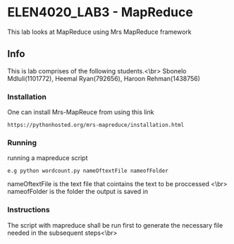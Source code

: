 # ELEN4020_LAB3 - MapReduce

This lab looks at MapReduce using Mrs MapReduce framework

## Info

This is lab comprises of the following students.<\br>
Sbonelo Mdluli(1101772), Heemal Ryan(792656), Haroon Rehman(1438756)

### Installation

One can install Mrs-MapReuce from using this link

```
https://pythonhosted.org/mrs-mapreduce/installation.html
```

### Running
running a mapreduce script
```
e.g python wordcount.py nameOftextFile nameofFolder
```
nameOftextFile is the text file that cointains the text to be proccessed <\br>
nameofFolder is the folder the output is saved in
### Instructions
The script with mapreduce shall be run first to generate the necessary file needed in the subsequent steps<\br>
